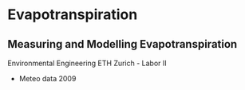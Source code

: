 # Evapotranspiration
## Measuring and Modelling Evapotranspiration
Environmental Engineering ETH Zurich - Labor II

* Meteo data 2009